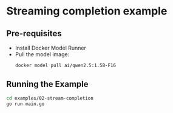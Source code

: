 # Streaming completion example

## Pre-requisites

- Install Docker Model Runner
- Pull the model image:
  ```bash
  docker model pull ai/qwen2.5:1.5B-F16
  ```

## Running the Example

```bash
cd examples/02-stream-completion
go run main.go
```